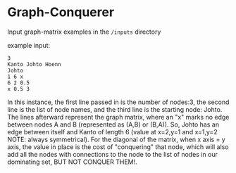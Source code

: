 # Graph-Conquerer

Input graph-matrix examples in the `/inputs` directory

example input: 

    3 
    Kanto Johto Hoenn
    Johto
    1 6 x
    6 2 0.5
    x 0.5 3
    
In this instance, the first line passed in is the number of nodes:3, the second line is the list of node names, and the third line is the starting node: Johto. The lines afterward represent the graph matrix, where an "x" marks no edge between nodes A and B (represented as (A,B) or (B,A)). So, Johto has an edge between itself and Kanto of length 6 (value at x=2,y=1 and x=1,y=2 NOTE: always symmetrical). For the diagonal of the matrix, when x axis = y axis, the value in place is the cost of "conquering" that node, which will also add all the nodes with connections to the node to the list of nodes in our dominating set, BUT NOT CONQUER THEM!.
